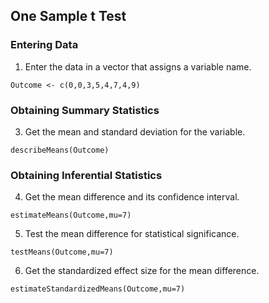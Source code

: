 
## One Sample t Test

### Entering Data

1. Enter the data in a vector that assigns a variable name.

```{r}
Outcome <- c(0,0,3,5,4,7,4,9)
```

### Obtaining Summary Statistics

3. Get the mean and standard deviation for the variable.

```{r}
describeMeans(Outcome)
```

### Obtaining Inferential Statistics

4. Get the mean difference and its confidence interval.

```{r}
estimateMeans(Outcome,mu=7)
```

5. Test the mean difference for statistical significance.

```{r}
testMeans(Outcome,mu=7)
```

6. Get the standardized effect size for the mean difference.

```{r}
estimateStandardizedMeans(Outcome,mu=7)
```
